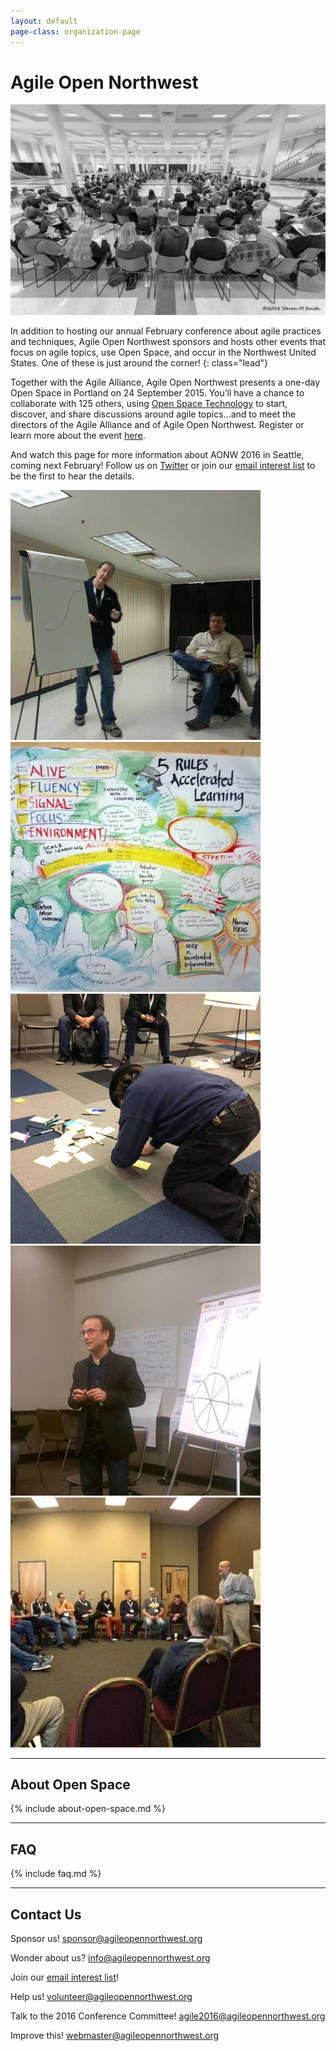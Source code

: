 ```yaml
---
layout: default
page-class: organization-page
---
```


<h1 id="about_us">Agile Open Northwest <small></small></h1>

<div class="banner homepage-banner">
  <img src="/img/circle.jpg" class="background"/>
  <div class="darken"></div>
  <div class="words">
<!-- 
    <div class="attention">NEXT EVENT <i>Make it yours!</i></div>
    <div class="location">Portland</div>
    <div class="date">February 11-13, 2015</div>
    <div>
        <a href="https://www.eventbrite.com/e/agile-open-northwest-2015-registration-13797256967" class="btn btn-primary">Register Now</a>
        <a href="/2015.html">View Event Details</a>

        <a href="https://www.eventbrite.com/e/agile-open-northwest-2015-registration-13797256967" class="btn btn-primary">Join the Waitlist</a>
        <a href=/2015.html>View Event Details</a>
    </div>
 -->
    <div class="attention"><i>Agile Alliance + Agile Open Northwest present</i></div>
    <div class="location">Portland One-Day Open Space</div>
    <div class="date">24 September 2015</div>
    <a href="https://www.eventbrite.com/e/brewing-agile-or-just-wining-about-it-registration-18171071163" class="btn btn-primary">Learn More and Register Now</a>
  </div>
  <div class="attribution">&copy; 2015 STEVEN SMITH</div>
</div>

<!--
Agile Open Northwest is an annual conference about agile practices and techniques. Using [Open Space](#about_open_space), the participants themselves make the conference they want to attend. Come prepared to share your latest ideas, challenges, hopes, experiences and experiments! Inclusive but intimate, Agile Open Northwest is limited to only 200 participants.
-->
In addition to hosting our annual February conference about agile practices and techniques, Agile Open Northwest sponsors and hosts other events that focus on agile topics, use Open Space, and occur in the Northwest United States. One of these is just around the corner!
{: class="lead"}

<div>
<p>Together with the Agile Alliance, Agile Open Northwest presents a one-day Open Space in Portland on 24 September 2015. You’ll have a chance to
collaborate with 125 others, using <a href="http://www.openspaceworld.com/brief_history.htm">Open Space Technology</a> to start, discover, and share
discussions around agile topics…and to meet the directors of the Agile Alliance and of Agile Open Northwest. Register or learn more about the event
<a href="https://www.eventbrite.com/e/brewing-agile-or-just-wining-about-it-registration-18171071163">here</a>.</p>
<p>And watch this page for more information about AONW 2016 in Seattle, coming next February! Follow us on
<a href="http://twitter.com/aonw">Twitter</a> or join our
<a href="mailto:info@AgileOpenNorthwest.org?subject=Please%20add%20me%20to%20the%20AONW%20interest%20list&amp;body=Please%20add%20my%20email%20address%20to%20the%20AONW%20interest%20list%20so%20I%20can%20be%20the%20first%20to%20hear%20the%20details!">email interest list</a>
 to be the first to hear the details.
 </p>
</div>

<div class="faces-5">
  <img src="/img/faces/a.jpg" alt="" class="face" />
  <img src="/img/faces/b.jpg" alt="" class="face" />
  <img src="/img/faces/c.jpg" alt="" class="face" />
  <img src="/img/faces/d.jpg" alt="" class="face" />
  <img src="/img/faces/e.jpg" alt="" class="face" />
</div>

<hr class="section"/>
<h2 id="about_open_space">About Open Space</h2>

{% include about-open-space.md %}


<hr class="section"/>
<h2 id="faq">FAQ</h2>

{% include faq.md %}


<hr class="section"/>
<h2 id="contact_us">Contact Us</h2>

Sponsor us!
[sponsor@agileopennorthwest.org](mailto:sponsor@agileopennorthwest.org)

Wonder about us?
[info@agileopennorthwest.org](mailto:info@agileopennorthwest.org)

Join our
[email interest list](mailto:info@AgileOpenNorthwest.org?subject=Please%20add%20me%20to%20the%20AONW%20interest%20list&amp;body=Please%20add%20my%20email%20address%20to%20the%20AONW%20interest%20list%20so%20I%20can%20be%20the%20first%20to%20hear%20the%20details!)!

Help us!
[volunteer@agileopennorthwest.org](mailto:volunteer@agileopennorthwest.org)

Talk to the 2016 Conference Committee!
[agile2016@agileopennorthwest.org](mailto:agile2016@agileopennorthwest.org)

Improve this!
[webmaster@agileopennorthwest.org](mailto:webmaster@agileopennorthwest.org)
